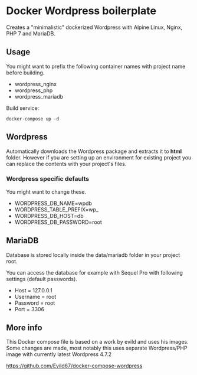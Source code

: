 # Docker Wordpress boilerplate

Creates a "minimalistic" dockerized Wordpress with Alpine Linux, Nginx, PHP 7 and MariaDB.

## Usage

You might want to prefix the following container names with project name before building.
- wordpress_nginx
- wordpress_php
- wordpress_mariadb

Build service:
```
docker-compose up -d
```

## Wordpress

Automatically downloads the Wordpress package and extracts it to **html** folder. However if you are setting up an environment for existing project you can replace the contents with your project's files.

### Wordpress specific defaults

You might want to change these.

- WORDPRESS_DB_NAME=wpdb
- WORDPRESS_TABLE_PREFIX=wp_
- WORDPRESS_DB_HOST=db
- WORDPRESS_DB_PASSWORD=root

## MariaDB

Database is stored locally inside the data/mariadb folder in your project root.

You can access the database for example with Sequel Pro with following settings (default passwords).

- Host = 127.0.0.1
- Username = root
- Password = root
- Port = 3306

## More info

This Docker compose file is based on a work by evild and uses his images. Some changes are made, most notably this uses separate Wordpress/PHP image with currently latest Wordpress 4.7.2

https://github.com/Evild67/docker-compose-wordpress
